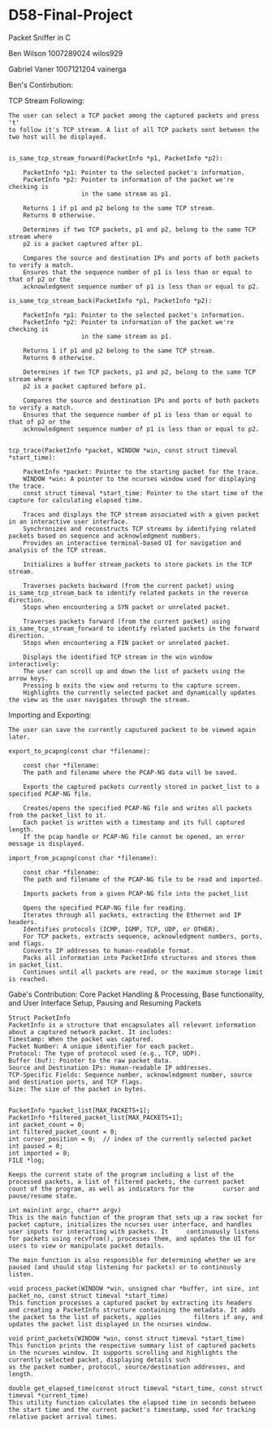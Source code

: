 # D58-Final-Project
Packet Sniffer in C


Ben Wilson 1007289024 wilos929

Gabriel Vaner 1007121204 vainerga


Ben's Contirbution:

TCP Stream Following:

    The user can select a TCP packet among the captured packets and press 't'
    to follow it's TCP stream. A list of all TCP packets sent between the 
    two host will be displayed.


    is_same_tcp_stream_forward(PacketInfo *p1, PacketInfo *p2):

        PacketInfo *p1: Pointer to the selected packet's information.
        PacketInfo *p2: Pointer to information of the packet we're checking is 
                        in the same stream as p1.

        Returns 1 if p1 and p2 belong to the same TCP stream.
        Returns 0 otherwise.

        Determines if two TCP packets, p1 and p2, belong to the same TCP stream where
        p2 is a packet captured after p1. 

        Compares the source and destination IPs and ports of both packets to verify a match.
        Ensures that the sequence number of p1 is less than or equal to that of p2 or the 
        acknowledgment sequence number of p1 is less than or equal to p2.
   
    is_same_tcp_stream_back(PacketInfo *p1, PacketInfo *p2):

        PacketInfo *p1: Pointer to the selected packet's information.
        PacketInfo *p2: Pointer to information of the packet we're checking is 
                        in the same stream as p1.

        Returns 1 if p1 and p2 belong to the same TCP stream.
        Returns 0 otherwise.

        Determines if two TCP packets, p1 and p2, belong to the same TCP stream where
        p2 is a packet captured before p1. 

        Compares the source and destination IPs and ports of both packets to verify a match.
        Ensures that the sequence number of p1 is less than or equal to that of p2 or the 
        acknowledgment sequence number of p1 is less than or equal to p2.

   
    tcp_trace(PacketInfo *packet, WINDOW *win, const struct timeval *start_time):
        
        PacketInfo *packet: Pointer to the starting packet for the trace.
        WINDOW *win: A pointer to the ncurses window used for displaying the trace.
        const struct timeval *start_time: Pointer to the start time of the capture for calculating elapsed time.

        Traces and displays the TCP stream associated with a given packet in an interactive user interface.
        Synchronizes and reconstructs TCP streams by identifying related packets based on sequence and acknowledgment numbers.
        Provides an interactive terminal-based UI for navigation and analysis of the TCP stream.

        Initializes a buffer stream_packets to store packets in the TCP stream.

        Traverses packets backward (from the current packet) using is_same_tcp_stream_back to identify related packets in the reverse direction.
        Stops when encountering a SYN packet or unrelated packet.

        Traverses packets forward (from the current packet) using is_same_tcp_stream_forward to identify related packets in the forward direction.
        Stops when encountering a FIN packet or unrelated packet.

        Displays the identified TCP stream in the win window interactively:
        The user can scroll up and down the list of packets using the arrow keys.
        Pressing b exits the view and returns to the capture screen.
        Highlights the currently selected packet and dynamically updates the view as the user navigates through the stream.


Importing and Exporting:

    The user can save the currently caputured packest to be viewed again later.

    export_to_pcapng(const char *filename):
        
        const char *filename:
        The path and filename where the PCAP-NG data will be saved.

        Exports the captured packets currently stored in packet_list to a specified PCAP-NG file.

        Creates/opens the specified PCAP-NG file and writes all packets from the packet_list to it.
        Each packet is written with a timestamp and its full captured length.
        If the pcap handle or PCAP-NG file cannot be opened, an error message is displayed.

    import_from_pcapng(const char *filename):

        const char *filename:
        The path and filename of the PCAP-NG file to be read and imported.

        Imports packets from a given PCAP-NG file into the packet_list
        
        Opens the specified PCAP-NG file for reading.
        Iterates through all packets, extracting the Ethernet and IP headers.
        Identifies protocols (ICMP, IGMP, TCP, UDP, or OTHER).
        For TCP packets, extracts sequence, acknowledgment numbers, ports, and flags.
        Converts IP addresses to human-readable format.
        Packs all information into PacketInfo structures and stores them in packet_list.
        Continues until all packets are read, or the maximum storage limit is reached.


Gabe's Contribution:
Core Packet Handling & Processing, Base functionality, and User Interface Setup, Pausing and Resuming Packets

    Struct PacketInfo
    PacketInfo is a structure that encapsulates all relevant information about a captured network packet. It includes:
    Timestamp: When the packet was captured.
    Packet Number: A unique identifier for each packet.
    Protocol: The type of protocol used (e.g., TCP, UDP).
    Buffer (buf): Pointer to the raw packet data.
    Source and Destination IPs: Human-readable IP addresses.
    TCP-Specific Fields: Sequence number, acknowledgment number, source and destination ports, and TCP flags.
    Size: The size of the packet in bytes.


    PacketInfo *packet_list[MAX_PACKETS+1];
    PacketInfo *filtered_packet_list[MAX_PACKETS+1];
    int packet_count = 0;
    int filtered_packet_count = 0;
    int cursor_position = 0;  // index of the currently selected packet
    int paused = 0;
    int imported = 0;
    FILE *log;

    Keeps the current state of the program including a list of the processed packets, a list of filtered packets, the current packet count of the program, as well as indicators for the        cursor and pause/resume state.

    int main(int argc, char** argv)
    This is the main function of the program that sets up a raw socket for packet capture, initializes the ncurses user interface, and handles user inputs for interacting with packets. It     continuously listens for packets using recvfrom(), processes them, and updates the UI for users to view or manipulate packet details.

    The main function is also responsible for determining whether we are paused (and should stop listening for packets) or to continously listen.

    void process_packet(WINDOW *win, unsigned char *buffer, int size, int packet_no, const struct timeval *start_time)
    This function processes a captured packet by extracting its headers and creating a PacketInfo structure containing the metadata. It adds the packet to the list of packets, applies         filters if any, and updates the packet list displayed in the ncurses window.

    void print_packets(WINDOW *win, const struct timeval *start_time)
    This function prints the respective summary list of captured packets in the ncurses window. It supports scrolling and highlights the currently selected packet, displaying details such 
    as the packet number, protocol, source/destination addresses, and length.

    double get_elapsed_time(const struct timeval *start_time, const struct timeval *current_time)
    This utility function calculates the elapsed time in seconds between the start time and the current packet's timestamp, used for tracking relative packet arrival times.
    
